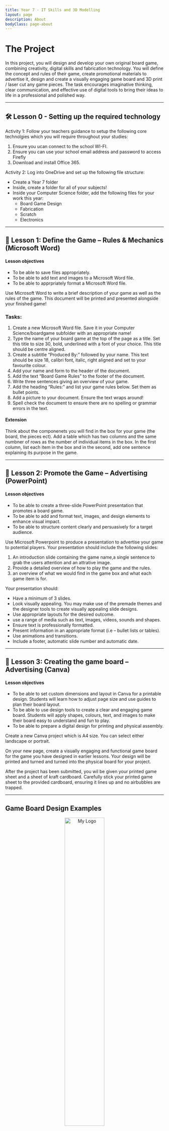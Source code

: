```yaml
---
title: Year 7 - IT Skills and 3D Modelling
layout: page
description: About
bodyClass: page-about
---
```


# The Project

In this project, you will design and develop your own original board game, combining creativity, digital skills and fabrication technology. You will define the concept and rules of their game, create promotional materials to advertise it, design and create a visually engaging game board and 3D print / laser cut any game pieces. The task encourages imaginative thinking, clear communication, and effective use of digital tools to bring their ideas to life in a professional and polished way.




<hr>

## 🛠️ Lesson 0 - Setting up the required technology

Activity 1: Follow your teachers guidance to setup the following core technolgies which you will require throughout your studies:
1. Ensure you ucan connect to the school WI-FI.
2. Ensure you can use your school email address and password to access Firefly
3. Download and install Office 365.

Activity 2: Log into OneDrive and set up the following file structure:
- Create a Year 7 folder
- Inside, create a folder for all of your subjects!
- Inside your Computer Science folder, add the following files for your work this year:
    - Board Game Design
    - Fabrication
    - Scratch
    - Electronics

<hr>

## 🧠 Lesson 1: Define the Game – Rules & Mechanics (Microsoft Word)

#### Lesson objectives
- To be able to save files appropriately.
- To be able to add text and images to a Microsoft Word file.
- To be able to apprpriately format a Microsoft Word file.

Use Microsoft Word to write a brief description of your game as well as the rules of the game. This document will be printed and presented alongside your finished game!

### Tasks:
1. Create a new Microsoft Word file. Save it in your Computer Science/boardgame subfolder with an appropriate name!
2. Type the name of your board game at the top of the page as a title. Set this title to size 30, bold, underlined with a font of your choice. This title should be centre aligned.
3. Create a subtitle “Produced By:” followed by your name. This text should be size 18, calibri font, italic, right aligned and set to your favourite colour.
4. Add your name and form to the header of the document.
5. Add the text “Board Game Rules” to the footer of the document.
6. Write three sentences giving an overview of your game.
7. Add the heading “Rules:” and list your game rules below. Set them as bullet points.
8. Add a picture to your document. Ensure the text wraps around!
9. Spell check the document to ensure there are no spelling or grammar errors in the text.

#### Extension
Think about the componenets you will find in the box for your game (the board, the pieces ect). Add a table which has two columns and the same numbner of rows as the number of individual items in the box. In the first column, list each item in the box and in the second, add one sentence explaining its purpose in the game.

<hr>


## 📢 Lesson 2: Promote the Game – Advertising (PowerPoint)

#### Lesson objectives
- To be able to create a three-slide PowerPoint presentation that promotes a board game.
- To be able to add and format text, images, and design elements to enhance visual impact.
- To be able to structure content clearly and persuasively for a target audience.

Use Microsoft Powerpoint to produce a presentation to advertise your game to potential players. Your presentation should include the following slides:

1. An introduction slide containing the game name,a single sentence to grab the users attention and an attrative image.
2. Provide a detailed overview of how to play the game and the rules.
3. an overview of what we would find in the game box and what each game item is for.


Your presentation should:
- Have a minimum of 3 slides.
- Look visually appealing. You may make use of the premade themes and the designer tools to create visually appealing slide designs.
- Use appropriate layouts for the desired outcome.
- use a range of media such as text, images, videos, sounds and shapes.
- Ensure text is professionally formatted.
- Present information in an appropriate format (i.e – bullet lists or tables).
- Use animations and transitions.
- Include a footer, automatic slide number and automatic date.

<hr>


## 🧩 Lesson 3: Creating the game board – Advertising (Canva)

#### Lesson objectives
- To be able to set custom dimensions and layout in Canva for a printable design. Students will learn how to adjust page size and use guides to plan their board layout.
- To be able to use design tools to create a clear and engaging game board. Students will apply shapes, colours, text, and images to make their board easy to understand and fun to play.
- To be able to prepare a digital design for printing and physical assembly.

Create a new Canva project which is A4 size. You can select either landscape or portrait.

On your new page, create a visually engaging and functional game board for the game you have designed in earlier lessons. Your design will be printed and turned and turned into the physical board for your project. 

After the project has been submitted, you wil be given your printed game sheet and a sheet of kraft cardboard. Carefully stick your printed game sheet to the provided cardboard, ensuring it lines up and no airbubbles are trapped.

<hr>



## Game Board Design Examples


<p align="center">
<img src="/images/illustrations/bg1.png" alt="My Logo" width="50%" height="auto">
</p>

<p align="center">
<img src="/images/illustrations/bg2.png" alt="My Logo" width="50%" height="auto">
</p>


<p align="center">
<img src="/images/illustrations/bg3.png" alt="My Logo" width="50%" height="auto">
</p>

<p align="center">
<img src="/images/illustrations/bg4.png" alt="My Logo" width="50%" height="auto">
</p>

<p align="center">
<img src="/images/illustrations/bg5.png" alt="My Logo" width="50%" height="auto">
</p>

<p align="center">
<img src="/images/illustrations/bg6.png" alt="My Logo" width="50%" height="auto">
</p>

<p align="center">
<img src="/images/illustrations/bg7.png" alt="My Logo" width="50%" height="auto">
</p>

<p align="center">
<img src="/images/illustrations/bg8.png" alt="My Logo" width="50%" height="auto">
</p>

<p align="center">
<img src="/images/illustrations/bg9.png" alt="My Logo" width="50%" height="auto">
</p>

<p align="center">
<img src="/images/illustrations/bg10.png" alt="My Logo" width="50%" height="auto">
</p>



